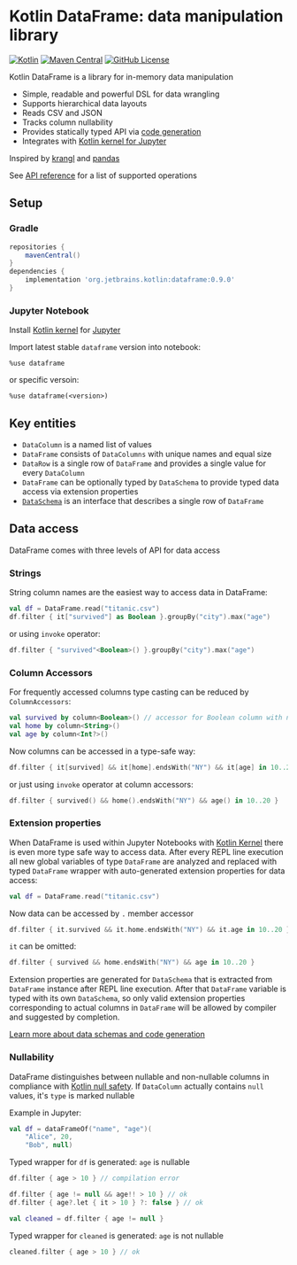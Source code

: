 # Kotlin DataFrame: data manipulation library
[![Kotlin](https://img.shields.io/badge/kotlin-1.6.0-blue.svg?logo=kotlin)](http://kotlinlang.org)
[![Maven Central](https://img.shields.io/maven-central/v/org.jetbrains.kotlinx/dataframe?color=blue&label=Maven%20Central)](https://search.maven.org/artifact/org.jetbrains.kotlinx/dataframe)
[![GitHub License](https://img.shields.io/badge/license-Apache%20License%202.0-blue.svg?style=flat)](http://www.apache.org/licenses/LICENSE-2.0)

Kotlin DataFrame is a library for in-memory data manipulation
* Simple, readable and powerful DSL for data wrangling
* Supports hierarchical data layouts
* Reads CSV and JSON
* Tracks column nullability
* Provides statically typed API via [code generation](docs/schemas.md)
* Integrates with [Kotlin kernel for Jupyter](https://github.com/Kotlin/kotlin-jupyter)

Inspired by [krangl](https://github.com/holgerbrandl/krangl) and [pandas](https://pandas.pydata.org/)

See [API reference](docs/reference.md) for a list of  supported operations 

## Setup

### Gradle
```groovy
repositories {
    mavenCentral()
}
dependencies {
    implementation 'org.jetbrains.kotlin:dataframe:0.9.0'
}
```
### Jupyter Notebook

Install [Kotlin kernel](https://github.com/Kotlin/kotlin-jupyter) for [Jupyter](https://jupyter.org/)

Import latest stable `dataframe` version into notebook: 
```
%use dataframe
```
or specific versoin:
```
%use dataframe(<version>)
```
## Key entities
* `DataColumn` is a named list of values
* `DataFrame` consists of `DataColumns` with unique names and equal size
* `DataRow` is a single row of `DataFrame` and provides a single value for every `DataColumn`
* `DataFrame` can be optionally typed by `DataSchema` to provide typed data access via extension properties  
* [`DataSchema`](docs/schemas.md) is an interface that describes a single row of `DataFrame`

## Data access

DataFrame comes with three levels of API for data access

### Strings

String column names are the easiest way to access data in DataFrame: 
```kotlin
val df = DataFrame.read("titanic.csv")
df.filter { it["survived"] as Boolean }.groupBy("city").max("age")
```
or using `invoke` operator:
```kotlin
df.filter { "survived"<Boolean>() }.groupBy("city").max("age")
```
### Column Accessors
For frequently accessed columns type casting can be reduced by `ColumnAccessors`:
```kotlin
val survived by column<Boolean>() // accessor for Boolean column with name 'survived'
val home by column<String>()
val age by column<Int?>()
```
Now columns can be accessed in a type-safe way:
```kotlin
df.filter { it[survived] && it[home].endsWith("NY") && it[age] in 10..20 }
```
or just using `invoke` operator at column accessors:
```kotlin
df.filter { survived() && home().endsWith("NY") && age() in 10..20 }
```
### Extension properties
When DataFrame is used within Jupyter Notebooks with [Kotlin Kernel](https://github.com/Kotlin/kotlin-jupyter) there is even more type safe way to access data. 
After every REPL line execution all new global variables of type `DataFrame` are analyzed and replaced with typed `DataFrame` wrapper with auto-generated extension properties 
for data access:
```kotlin
val df = DataFrame.read("titanic.csv")
```
Now data can be accessed by `.` member accessor
```kotlin
df.filter { it.survived && it.home.endsWith("NY") && it.age in 10..20 }
```
`it` can be omitted:    
```kotlin
df.filter { survived && home.endsWith("NY") && age in 10..20 }
```
Extension properties are generated for `DataSchema` that is extracted from `DataFrame` instance after REPL line execution.
After that `DataFrame` variable is typed with its own `DataSchema`, so only valid extension properties corresponding 
to actual columns in `DataFrame` will be allowed by compiler and suggested by completion.

[Learn more about data schemas and code generation](docs/schemas.md)
### Nullability
DataFrame distinguishes between nullable and non-nullable columns in compliance with [Kotlin null safety](https://kotlinlang.org/docs/null-safety.html).
If `DataColumn` actually contains `null` values, it's `type` is marked nullable

Example in Jupyter: 
```kotlin
val df = dataFrameOf("name", "age")(
    "Alice", 20,
    "Bob", null)
```
Typed wrapper for `df`  is generated: `age` is nullable
```kotlin
df.filter { age > 10 } // compilation error
```
```kotlin
df.filter { age != null && age!! > 10 } // ok
df.filter { age?.let { it > 10 } ?: false } // ok
```
```kotlin
val cleaned = df.filter { age != null }
```
Typed wrapper for `cleaned` is generated: `age` is not nullable
```kotlin
cleaned.filter { age > 10 } // ok
```
